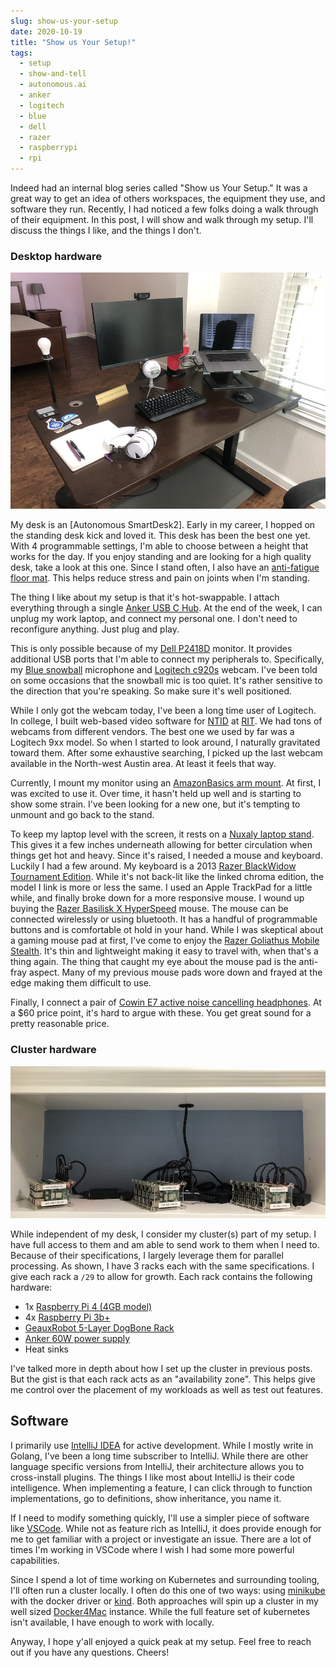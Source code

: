 ```yaml
---
slug: show-us-your-setup
date: 2020-10-19
title: "Show us Your Setup!"
tags:
  - setup
  - show-and-tell
  - autonomous.ai
  - anker
  - logitech
  - blue
  - dell
  - razer
  - raspberrypi
  - rpi
---
```



Indeed had an internal blog series called "Show us Your Setup."
It was a great way to get an idea of others workspaces, the equipment they use, and software they run.
Recently, I had noticed a few folks doing a walk through of their equipment.
In this post, I will show and walk through my setup.
I'll discuss the things I like, and the things I don't.

<!--more-->

### Desktop hardware

![desktop](/statics/img/2020-10-19-desktop.jpeg)

My desk is an [Autonomous SmartDesk2].
Early in my career, I hopped on the standing desk kick and loved it.
This desk has been the best one yet.
With 4 programmable settings, I'm able to choose between a height that works for the day.
If you enjoy standing and are looking for a high quality desk, take a look at this one.
Since I stand often, I also have an [anti-fatigue floor mat].
This helps reduce stress and pain on joints when I'm standing.

The thing I like about my setup is that it's hot-swappable.
I attach everything through a single [Anker USB C Hub].
At the end of the week, I can unplug my work laptop, and connect my personal one.
I don't need to reconfigure anything.
Just plug and play.

This is only possible because of my [Dell P2418D] monitor.
It provides additional USB ports that I'm able to connect my peripherals to.
Specifically, my [Blue snowball] microphone and [Logitech c920s] webcam.
I've been told on some occasions that the snowball mic is too quiet.
It's rather sensitive to the direction that you're speaking.
So make sure it's well positioned.

While I only got the webcam today, I've been a long time user of Logitech.
In college, I built web-based video software for [NTID] at [RIT].
We had tons of webcams from different vendors.
The best one we used by far was a Logitech 9xx model.
So when I started to look around, I naturally gravitated toward them.
After some exhaustive searching, I picked up the last webcam available in the North-west Austin area.
At least it feels that way.

Currently, I mount my monitor using an [AmazonBasics arm mount].
At first, I was excited to use it.
Over time, it hasn't held up well and is starting to show some strain.
I've been looking for a new one, but it's tempting to unmount and go back to the stand.

To keep my laptop level with the screen, it rests on a [Nuxaly laptop stand].
This gives it a few inches underneath allowing for better circulation when things get hot and heavy.
Since it's raised, I needed a mouse and keyboard.
Luckily I had a few around.
My keyboard is a 2013 [Razer BlackWidow Tournament Edition].
While it's not back-lit like the linked chroma edition, the model I link is more or less the same.
I used an Apple TrackPad for a little while, and finally broke down for a more responsive mouse.
I wound up buying the [Razer Basilisk X HyperSpeed] mouse.
The mouse can be connected wirelessly or using bluetooth.
It has a handful of programmable buttons and is comfortable ot hold in your hand.
While I was skeptical about a gaming mouse pad at first, I've come to enjoy the [Razer Goliathus Mobile Stealth].
It's thin and lightweight making it easy to travel with, when that's a thing again.
The thing that caught my eye about the mouse pad is the anti-fray aspect.
Many of my previous mouse pads wore down and frayed at the edge making them difficult to use.

Finally, I connect a pair of [Cowin E7 active noise cancelling headphones].
At a $60 price point, it's hard to argue with these.
You get great sound for a pretty reasonable price.

[Autonomous SmartDesk 2]: https://www.autonomous.ai/standing-desks/smartdesk-2-home

[Anker USB C Hub]: https://www.amazon.com/gp/product/B07YZ48HCT
[Nuxaly laptop stand]: https://www.amazon.com/gp/product/B07P54RSPY
[anti-fatigue floor mat]: https://www.amazon.com/gp/product/B073BQKHPR

[AmazonBasics arm mount]: https://www.amazon.com/gp/product/B079YQQDT2
[Dell P2418D]: https://www.amazon.com/Dell-P2418D-23-8-16-Monitor/dp/B074MMR1V3 

[Razer BlackWidow Tournament Edition]: https://www.razer.com/gaming-keyboards/Razer-BlackWidow-Tournament-Edition-Chroma-V2/RZ03-02190700-R3M1
[Razer Basilisk X HyperSpeed]: https://www.razer.com/gaming-mice/Razer-Basilisk-X-HyperSpeed/RZ01-03150100-R3U1
[Razer Goliathus Mobile Stealth]: https://www.razer.com/gaming-mouse-mats/Razer-Goliathus-Mobile-Stealth-Edition/RZ02-01820500-R3M1

[Blue snowball]: https://www.bluemic.com/en-us/products/snowball/
[Logitech c920s]: https://www.logitech.com/en-us/products/webcams/c920s-pro-hd-webcam.960-001257.html
[Cowin E7 active noise cancelling headphones]: https://www.cowinaudio.com/collections/active-noise-cancelling-headphones/products/cowin-e7-noise-cancelling-headphone?variant=8261760221235

[NTID]: https://www.rit.edu/ntid/
[RIT]: https://www.rit.edu

### Cluster hardware

![clusters](/statics/img/2020-10-19-clusters.jpeg)

While independent of my desk, I consider my cluster(s) part of my setup.
I have full access to them and am able to send work to them when I need to.
Because of their specifications, I largely leverage them for parallel processing.
As shown, I have 3 racks each with the same specifications.
I give each rack a `/29` to allow for growth.
Each rack contains the following hardware:

- 1x [Raspberry Pi 4 (4GB model)]
- 4x [Raspberry Pi 3b+]
- [GeauxRobot 5-Layer DogBone Rack]
- [Anker 60W power supply]
- Heat sinks

I've talked more in depth about how I set up the cluster in previous posts.
But the gist is that each rack acts as an "availability zone".
This helps give me control over the placement of my workloads as well as test out features.

[Raspberry Pi 4 (4GB model)]: https://shop.pimoroni.com/products/raspberry-pi-4?variant=29157087445075
[Raspberry Pi 3b+]: https://shop.pimoroni.com/products/raspberry-pi-3-b-plus
[GeauxRobot 5-Layer DogBone Rack]: https://www.amazon.com/GeauxRobot-Raspberry-Model-5-layer-Enclosure/dp/B01D90TX1O
[Anker 60W power supply]: https://www.amazon.com/Anker-Charger-PowerPort-iPhone-Galaxy/dp/B00P936188

## Software

I primarily use [IntelliJ IDEA] for active development.
While I mostly write in Golang, I've been a long time subscriber to IntelliJ.
While there are other language specific versions from IntelliJ, their architecture allows you to cross-install plugins.
The things I like most about IntelliJ is their code intelligence.
When implementing a feature, I can click through to function implementations, go to definitions, show inheritance, you name it.

If I need to modify something quickly, I'll use a simpler piece of software like [VSCode].
While not as feature rich as IntelliJ, it does provide enough for me to get familiar with a project or investigate an issue.
There are a lot of times I'm working in VSCode where I wish I had some more powerful capabilities.

Since I spend a lot of time working on Kubernetes and surrounding tooling, I'll often run a cluster locally.
I often do this one of two ways: using [minikube] with the docker driver or [kind].
Both approaches will spin up a cluster in my well sized [Docker4Mac] instance.
While the full feature set of kubernetes isn't available, I have enough to work with locally.

[IntelliJ IDEA]: https://www.jetbrains.com/idea/
[VSCode]: https://code.visualstudio.com/
[minikube]: https://minikube.sigs.k8s.io/docs/
[kind]: https://kind.sigs.k8s.io/
[Docker4Mac]: https://docs.docker.com/docker-for-mac/

Anyway, I hope y'all enjoyed a quick peak at my setup.
Feel free to reach out if you have any questions.
Cheers!
